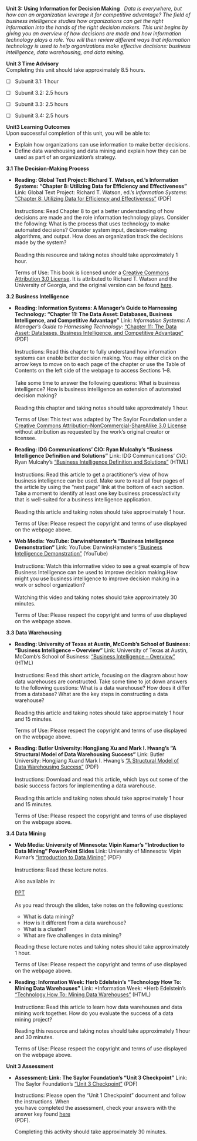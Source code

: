 **Unit 3: Using Information for Decision Making** <span id="3"></span> 
*Data is everywhere, but how can an organization leverage it for
competitive advantage? The field of business intelligence studies how
organizations can get the right information into the hands of the right
decision makers. This unit begins by giving you an overview of how
decisions are made and how information technology plays a role. You will
then review different ways that information technology is used to help
organizations make effective decisions: business intelligence, data
warehousing, and data mining.*

**Unit 3 Time Advisory**  
Completing this unit should take approximately 8.5 hours.  
  
 ☐   Subunit 3.1: 1 hour  
  
 ☐   Subunit 3.2: 2.5 hours  
  
 ☐   Subunit 3.3: 2.5 hours  
  
 ☐   Subunit 3.4: 2.5 hours

**Unit3 Learning Outcomes**  
Upon successful completion of this unit, you will be able to:  
-   Explain how organizations can use information to make better
    decisions.
-   Define data warehousing and data mining and explain how they can be
    used as part of an organization’s strategy.

**3.1 The Decision-Making Process** <span id="3.1"></span> 
-   **Reading: Global Text Project: Richard T. Watson, ed.’s Information
    Systems: “Chapter 8: Utilizing Data for Efficiency and
    Effectiveness”**
    Link: Global Text Project: Richard T. Watson, ed.’s *Information
    Systems*: [“Chapter 8: Utilizing Data for Efficiency and
    Effectiveness”](http://www.saylor.org/site/wp-content/uploads/2013/04/InformationSystems.pdf)
    (PDF)  
        
     Instructions: Read Chapter 8 to get a better understanding of how
    decisions are made and the role information technology plays.
    Consider the following: What is the process that uses technology to
    make automated decisions? Consider system input, decision-making
    algorithms, and output. How does an organization track the decisions
    made by the system?  
        
     Reading this resource and taking notes should take approximately 1
    hour.  
      
     Terms of Use: This book is licensed under a [Creative Commons
    Attribution 3.0
    License](http://creativecommons.org/licenses/by/3.0/). It is
    attributed to Richard T. Watson and the University of Georgia, and
    the original version can be found
    [here](http://florida.theorangegrove.org/og/file/0743cd9c-4be2-e69a-c1a8-151d47b61f3f/1/InformationSystems.pdf).

**3.2 Business Intelligence** <span id="3.2"></span> 
-   **Reading: Information Systems: A Manager’s Guide to Harnessing
    Technology: “Chapter 11: The Data Asset: Databases, Business
    Intelligence, and Competitive Advantage”**
    Link: *Information Systems: A Manager’s Guide to Harnessing
    Technology*: [“Chapter 11: The Data Asset: Databases, Business
    Intelligence, and Competitive
    Advantage”](http://www.saylor.org/site/textbooks/Information%20Systems.pdf)
    (PDF)  
        
     Instructions: Read this chapter to fully understand how information
    systems can enable better decision making. You may either click on
    the arrow keys to move on to each page of the chapter or use the
    Table of Contents on the left side of the webpage to access Sections
    1–8.  
        
     Take some time to answer the following questions: What is business
    intelligence? How is business intelligence an extension of automated
    decision making?  
        
     Reading this chapter and taking notes should take approximately 1
    hour.  
      
     Terms of Use: This text was adapted by The Saylor Foundation under
    a [Creative Commons Attribution-NonCommercial-ShareAlike 3.0
    License](http://creativecommons.org/licenses/by-nc-sa/3.0/) without
    attribution as requested by the work’s original creator or licensee.

-   **Reading: IDG Communications’ CIO: Ryan Mulcahy’s “Business
    Intelligence Definition and Solutions”**
    Link: IDG Communications’ *CIO*: Ryan Mulcahy’s [“Business
    Intelligence Definition and
    Solutions”](http://www.cio.com/article/40296/Business_Intelligence_Definition_and_Solutions)
    (HTML)  
        
     Instructions: Read this article to get a practitioner’s view of how
    business intelligence can be used. Make sure to read all four pages
    of the article by using the “next page” link at the bottom of each
    section. Take a moment to identify at least one key business
    process/activity that is well-suited for a business intelligence
    application.  
        
     Reading this article and taking notes should take approximately 1
    hour.  
      
     Terms of Use: Please respect the copyright and terms of use
    displayed on the webpage above.

-   **Web Media: YouTube: DarwinsHamster’s “Business Intelligence
    Demonstration”**
    Link: YouTube: DarwinsHamster’s [“Business Intelligence
    Demonstration”](http://www.youtube.com/watch?v=-j5J7lXav7Y)
    (YouTube)  
        
     Instructions: Watch this informative video to see a great example
    of how Business Intelligence can be used to improve decision
    making.How might you use business intelligence to improve decision
    making in a work or school organization?  
         
     Watching this video and taking notes should take approximately 30
    minutes.  
      
     Terms of Use: Please respect the copyright and terms of use
    displayed on the webpage above.

**3.3 Data Warehousing** <span id="3.3"></span> 
-   **Reading: University of Texas at Austin, McComb’s School of
    Business: “Business Intelligence – Overview”**
    Link: University of Texas at Austin, McComb’s School of Business:
    [“Business Intelligence –
    Overview”](http://misbridge.mccombs.utexas.edu/knowledge/topics/busintel/)
    (HTML)  
        
     Instructions: Read this short article, focusing on the diagram
    about how data warehouses are constructed. Take some time to jot
    down answers to the following questions: What is a data warehouse?
    How does it differ from a database? What are the key steps in
    constructing a data warehouse?  
        
     Reading this article and taking notes should take approximately 1
    hour and 15 minutes.  
      
     Terms of Use: Please respect the copyright and terms of use
    displayed on the webpage above.

-   **Reading: Butler University: Hongjiang Xu and Mark I. Hwang’s “A
    Structural Model of Data Warehousing Success”**
    Link: Butler University: Hongjiang Xuand Mark I. Hwang’s [“A
    Structural Model of Data Warehousing
    Success”](http://digitalcommons.butler.edu/cob_papers/78/) (PDF)  
        
     Instructions: Download and read this article, which lays out some
    of the basic success factors for implementing a data warehouse.  
        
     Reading this article and taking notes should take approximately 1
    hour and 15 minutes.  
      
     Terms of Use: Please respect the copyright and terms of use
    displayed on the webpage above.

**3.4 Data Mining** <span id="3.4"></span> 
-   **Web Media: University of Minnesota: Vipin Kumar’s “Introduction to
    Data Mining” PowerPoint Slides**
    Link: University of Minnesota: Vipin Kumar’s [“Introduction to Data
    Mining”](http://resources.saylor.org/BUS/BUS303/BUS303-3.4-DataMiningIntroduction-Permission.pdf)
    (PDF)  
        
     Instructions: Read these lecture notes.  
      
     Also available in:  

    [PPT](http://resources.saylor.org/BUS/BUS303/BUS303-3.4-DataMiningIntroduction-Permission.pptx)  
        
     As you read through the slides, take notes on the following
    questions:  

    -   What is data mining?
    -   How is it different from a data warehouse?
    -   What is a cluster?
    -   What are five challenges in data mining?

    Reading these lecture notes and taking notes should take
    approximately 1 hour.  
      
     Terms of Use: Please respect the copyright and terms of use
    displayed on the webpage above.

-   **Reading: Information Week: Herb Edelstein’s “Technology How To:
    Mining Data Warehouses”**
    Link: *Information Week: *Herb Edelstein’s [“Technology How To:
    Mining Data
    Warehouses”](http://www.informationweek.com/561/61oldat.htm)
    (HTML)  
        
     Instructions: Read this article to learn how data warehouses and
    data mining work together. How do you evaluate the success of a data
    mining project?  
      
     Reading this resource and taking notes should take approximately 1
    hour and 30 minutes.  
      
     Terms of Use: Please respect the copyright and terms of use
    displayed on the webpage above.

**Unit 3 Assessment** <span id="3.5"></span> 
-   **Assessment: Link: The Saylor Foundation’s “Unit 3 Checkpoint”**
    Link: The Saylor Foundation’s [“Unit 3
    Checkpoint”](http://www.saylor.org/site/wp-content/uploads/2013/04/BUS303-Unit-3-Checkpoint-FINAL.pdf)
    (PDF)  
      
     Instructions: Please open the “Unit 1 Checkpoint” document and
    follow the instructions. When  
     you have completed the assessment, check your answers with the
    answer key found
    [here](http://www.saylor.org/site/wp-content/uploads/2013/04/BUS303-Unit-3-Checkpoint-Answer-Key-FINAL.pdf)  
     (PDF).  
      
     Completing this activity should take approximately 30 minutes.


